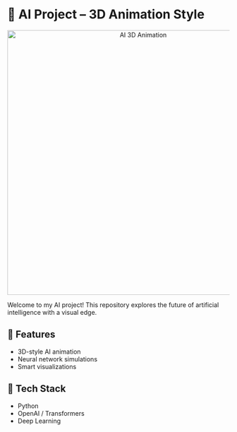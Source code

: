# 🤖 AI Project – 3D Animation Style

<p align="center">
  <img src="https://media.giphy.com/media/v1.Y2lkPTc5MGI3NjExMGd6Z3p3OWpsZWFiZnZ0NnR2eW9qd2prMzhscm80bWZ5eDNwZzR6dCZlcD12MV9naWZzX3NlYXJjaCZjdD1n/VbnUQpnihPSIgIXuZv/giphy.gif" alt="AI 3D Animation" width="600"/>
</p>

Welcome to my AI project! This repository explores the future of artificial intelligence with a visual edge.

## 🚀 Features
- 3D-style AI animation
- Neural network simulations
- Smart visualizations

## 🧠 Tech Stack
- Python
- OpenAI / Transformers
- Deep Learning
